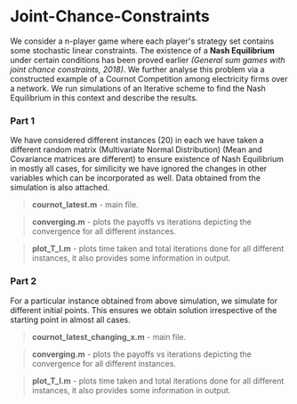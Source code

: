 # Joint-Chance-Constraints
We consider a n-player game where each player's strategy set contains some stochastic linear constraints. The existence of a **Nash Equilibrium** under certain conditions has been proved earlier *(General sum games with joint chance constraints, 2018)*. We further analyse this problem via a constructed example of a Cournot Competition among electricity firms over a network. We run simulations of an Iterative scheme to find the Nash Equilibrium in this context and describe the results.

### Part 1
We have considered different instances (20) in each we have taken a different random matrix (Multivariate Normal Distribution) (Mean and Covariance matrices are different) to ensure existence of Nash Equilibrium in mostly all cases, for similicity we have ignored the changes in other variables which can be incorporated as well. Data obtained from the simulation is also attached. 

>**cournot_latest.m** - main file.

>**converging.m** - plots the payoffs vs iterations depicting the convergence for all different instances.

>**plot_T_I.m** - plots time taken and total iterations done for all different instances, it also provides some information in output.

### Part 2
For a particular instance obtained from above simulation, we simulate for different initial points. This ensures we obtain solution irrespective of the starting point in almost all cases.

>**cournot_latest_changing_x.m** - main file.

>**converging.m** - plots the payoffs vs iterations depicting the convergence for all different instances.

>**plot_T_I.m** - plots time taken and total iterations done for all different instances, it also provides some information in output.
